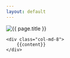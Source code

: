```yaml
---
layout: default
---
```

<div class="row">
    <div class="col-md-4">
        <img src="{{ page.image }}" alt="{{ page.title }}">
    </div>


    <div class="col-md-8">
        {{content}}
    </div>

</div> 
